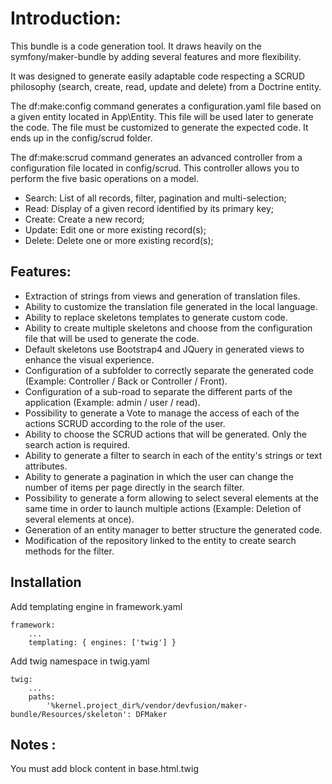 # Introduction:

This bundle is a code generation tool. It draws heavily on the symfony/maker-bundle by adding several features and more flexibility.

It was designed to generate easily adaptable code respecting a SCRUD philosophy (search, create, read, update and delete) from a Doctrine entity.

The df:make:config command generates a configuration.yaml file based on a given entity located in App\Entity. This file will be used later to generate the code. The file must be customized to generate the expected code. It ends up in the config/scrud folder.

The df:make:scrud command generates an advanced controller from a configuration file located in config/scrud. This controller allows you to perform the five basic operations on a model.

* Search: List of all records, filter, pagination and multi-selection;
* Read: Display of a given record identified by its primary key;
* Create: Create a new record;
* Update: Edit one or more existing record(s);
* Delete: Delete one or more existing record(s);

## Features:
* Extraction of strings from views and generation of translation files.
* Ability to customize the translation file generated in the local language.
* Ability to replace skeletons templates to generate custom code.
* Ability to create multiple skeletons and choose from the configuration file that will be used to generate the code.
* Default skeletons use Bootstrap4 and JQuery in generated views to enhance the visual experience.
* Configuration of a subfolder to correctly separate the generated code (Example: Controller / Back or Controller / Front).
* Configuration of a sub-road to separate the different parts of the application (Example: admin / user / read).
* Possibility to generate a Vote to manage the access of each of the actions SCRUD according to the role of the user.
* Ability to choose the SCRUD actions that will be generated. Only the search action is required.
* Ability to generate a filter to search in each of the entity's strings or text attributes.
* Ability to generate a pagination in which the user can change the number of items per page directly in the search filter.
* Possibility to generate a form allowing to select several elements at the same time in order to launch multiple actions (Example: Deletion of several elements at once).
* Generation of an entity manager to better structure the generated code.
* Modification of the repository linked to the entity to create search methods for the filter.

## Installation

Add templating engine in framework.yaml

    framework:
        ...
        templating: { engines: ['twig'] }
        
Add twig namespace in twig.yaml

    twig:
        ...
        paths:
            '%kernel.project_dir%/vendor/devfusion/maker-bundle/Resources/skeleton': DFMaker
            
## Notes :
You must add block content in base.html.twig
